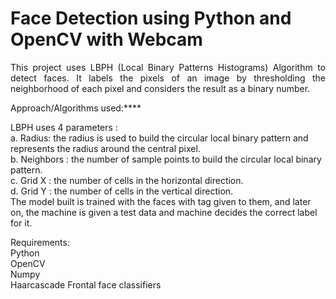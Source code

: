 # Face Detection using Python and OpenCV with Webcam
<p align="justify">This project uses LBPH (Local Binary Patterns Histograms) Algorithm to detect faces. It labels the pixels of an image by thresholding the neighborhood of each pixel and considers the result as a binary number.

Approach/Algorithms used:****

LBPH uses 4 parameters :<br>
a. Radius: the radius is used to build the circular local binary pattern and represents the radius around the central pixel.<br>
b. Neighbors : the number of sample points to build the circular local binary pattern.<br>
c. Grid X : the number of cells in the horizontal direction.<br>
d. Grid Y : the number of cells in the vertical direction.<br>
The model built is trained with the faces with tag given to them, and later on, the machine is given a test data and machine decides the correct label for it.

Requirements:<br>
Python<br>
OpenCV<br>
Numpy<br>
Haarcascade Frontal face classifiers
